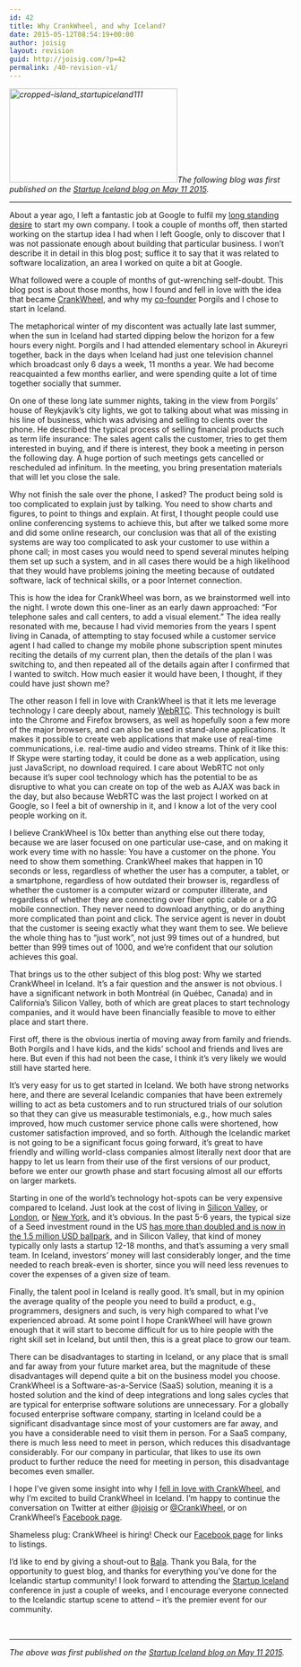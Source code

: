 ```yaml
---
id: 42
title: Why CrankWheel, and why Iceland?
date: 2015-05-12T08:54:19+00:00
author: joisig
layout: revision
guid: http://joisig.com/?p=42
permalink: /40-revision-v1/
---
```

_[<img class="alignright size-medium wp-image-41" src="http://joisig.com/wp-content/uploads/2015/05/cropped-island_startupiceland111-300x168.png" alt="cropped-island_startupiceland111" width="300" height="168" srcset="http://joisig.com/wp-content/uploads/2015/05/cropped-island_startupiceland111-300x168.png 300w, http://joisig.com/wp-content/uploads/2015/05/cropped-island_startupiceland111.png 572w" sizes="(max-width: 300px) 100vw, 300px" />](http://joisig.com/wp-content/uploads/2015/05/cropped-island_startupiceland111.png)The following blog was first published on the [Startup Iceland blog on May 11 2015](http://startupiceland.com/2015/05/11/why-crankwheel-and-why-iceland/)._

* * *

About a year ago, I left a fantastic job at Google to fulfil my [long standing desire](http://joisig.com/?p=18) to start my own company. I took a couple of months off, then started working on the startup idea I had when I left Google, only to discover that I was not passionate enough about building that particular business. I won’t describe it in detail in this blog post; suffice it to say that it was related to software localization, an area I worked on quite a bit at Google.

What followed were a couple of months of gut-wrenching self-doubt. This blog post is about those months, how I found and fell in love with the idea that became [CrankWheel](http://crankwheel.com/), and why my [co-founder](https://www.linkedin.com/pub/gilsi-sigvaldason/b2/2a7/9b5) Þorgils and I chose to start in Iceland.

The metaphorical winter of my discontent was actually late last summer, when the sun in Iceland had started dipping below the horizon for a few hours every night. Þorgils and I had attended elementary school in Akureyri together, back in the days when Iceland had just one television channel which broadcast only 6 days a week, 11 months a year. We had become reacquainted a few months earlier, and were spending quite a lot of time together socially that summer.

On one of these long late summer nights, taking in the view from Þorgils’ house of Reykjavík’s city lights, we got to talking about what was missing in his line of business, which was advising and selling to clients over the phone. He described the typical process of selling financial products such as term life insurance: The sales agent calls the customer, tries to get them interested in buying, and if there is interest, they book a meeting in person the following day. A huge portion of such meetings gets cancelled or rescheduled ad infinitum. In the meeting, you bring presentation materials that will let you close the sale.

Why not finish the sale over the phone, I asked? The product being sold is too complicated to explain just by talking. You need to show charts and figures, to point to things and explain. At first, I thought people could use online conferencing systems to achieve this, but after we talked some more and did some online research, our conclusion was that all of the existing systems are way too complicated to ask your customer to use within a phone call; in most cases you would need to spend several minutes helping them set up such a system, and in all cases there would be a high likelihood that they would have problems joining the meeting because of outdated software, lack of technical skills, or a poor Internet connection.

This is how the idea for CrankWheel was born, as we brainstormed well into the night. I wrote down this one-liner as an early dawn approached: “For telephone sales and call centers, to add a visual element.” The idea really resonated with me, because I had vivid memories from the years I spent living in Canada, of attempting to stay focused while a customer service agent I had called to change my mobile phone subscription spent minutes reciting the details of my current plan, then the details of the plan I was switching to, and then repeated all of the details again after I confirmed that I wanted to switch. How much easier it would have been, I thought, if they could have just shown me?

The other reason I fell in love with CrankWheel is that it lets me leverage technology I care deeply about, namely [WebRTC](http://www.webrtc.org/). This technology is built into the Chrome and Firefox browsers, as well as hopefully soon a few more of the major browsers, and can also be used in stand-alone applications. It makes it possible to create web applications that make use of real-time communications, i.e. real-time audio and video streams. Think of it like this: If Skype were starting today, it could be done as a web application, using just JavaScript, no download required. I care about WebRTC not only because it’s super cool technology which has the potential to be as disruptive to what you can create on top of the web as AJAX was back in the day, but also because WebRTC was the last project I worked on at Google, so I feel a bit of ownership in it, and I know a lot of the very cool people working on it.

I believe CrankWheel is 10x better than anything else out there today, because we are laser focused on one particular use-case, and on making it work every time with no hassle: You have a customer on the phone. You need to show them something. CrankWheel makes that happen in 10 seconds or less, regardless of whether the user has a computer, a tablet, or a smartphone, regardless of how outdated their browser is, regardless of whether the customer is a computer wizard or computer illiterate, and regardless of whether they are connecting over fiber optic cable or a 2G mobile connection. They never need to download anything, or do anything more complicated than point and click. The service agent is never in doubt that the customer is seeing exactly what they want them to see. We believe the whole thing has to “just work”, not just 99 times out of a hundred, but better than 999 times out of 1000, and we’re confident that our solution achieves this goal.

That brings us to the other subject of this blog post: Why we started CrankWheel in Iceland. It’s a fair question and the answer is not obvious. I have a significant network in both Montréal (in Québec, Canada) and in California’s Silicon Valley, both of which are great places to start technology companies, and it would have been financially feasible to move to either place and start there.

First off, there is the obvious inertia of moving away from family and friends. Both Þorgils and I have kids, and the kids’ school and friends and lives are here. But even if this had not been the case, I think it’s very likely we would still have started here.

It’s very easy for us to get started in Iceland. We both have strong networks here, and there are several Icelandic companies that have been extremely willing to act as beta customers and to run structured trials of our solution so that they can give us measurable testimonials, e.g., how much sales improved, how much customer service phone calls were shortened, how customer satisfaction improved, and so forth. Although the Icelandic market is not going to be a significant focus going forward, it’s great to have friendly and willing world-class companies almost literally next door that are happy to let us learn from their use of the first versions of our product, before we enter our growth phase and start focusing almost all our efforts on larger markets.

Starting in one of the world’s technology hot-spots can be very expensive compared to Iceland. Just look at the cost of living in [Silicon Valley](http://www.expatistan.com/cost-of-living/comparison/reykjavik/san-francisco?), or [London](http://www.expatistan.com/cost-of-living/comparison/reykjavik/london?), or [New York](http://www.expatistan.com/cost-of-living/comparison/reykjavik/new-york-city?), and it’s obvious. In the past 5-6 years, the typical size of a Seed investment round in the US [has more than doubled and is now in the 1.5 million USD ballpark](http://tomtunguz.com/vc-seed-strategy/), and in Silicon Valley, that kind of money typically only lasts a startup 12-18 months, and that’s assuming a very small team. In Iceland, investors’ money will last considerably longer, and the time needed to reach break-even is shorter, since you will need less revenues to cover the expenses of a given size of team.

Finally, the talent pool in Iceland is really good. It’s small, but in my opinion the average quality of the people you need to build a product, e.g., programmers, designers and such, is very high compared to what I’ve experienced abroad. At some point I hope CrankWheel will have grown enough that it will start to become difficult for us to hire people with the right skill set in Iceland, but until then, this is a great place to grow our team.

There can be disadvantages to starting in Iceland, or any place that is small and far away from your future market area, but the magnitude of these disadvantages will depend quite a bit on the business model you choose. CrankWheel is a Software-as-a-Service (SaaS) solution, meaning it is a hosted solution and the kind of deep integrations and long sales cycles that are typical for enterprise software solutions are unnecessary. For a globally focused enterprise software company, starting in Iceland could be a significant disadvantage since most of your customers are far away, and you have a considerable need to visit them in person. For a SaaS company, there is much less need to meet in person, which reduces this disadvantage considerably. For our company in particular, that likes to use its own product to further reduce the need for meeting in person, this disadvantage becomes even smaller.

I hope I’ve given some insight into why I [fell in love with CrankWheel](http://joisig.com/?p=28), and why I’m excited to build CrankWheel in Iceland. I’m happy to continue the conversation on Twitter at either [@joisig](https://twitter.com/joisig) or [@CrankWheel](https://twitter.com/crankwheel), or on CrankWheel’s [Facebook page](https://www.facebook.com/crankwheel).

Shameless plug: CrankWheel is hiring! Check our [Facebook page](http://facebook.com/crankwheel) for links to listings.

I’d like to end by giving a shout-out to [Bala](https://twitter.com/balainiceland). Thank you Bala, for the opportunity to guest blog, and thanks for everything you’ve done for the Icelandic startup community! I look forward to attending the [Startup Iceland](http://startupiceland.com/) conference in just a couple of weeks, and I encourage everyone connected to the Icelandic startup scene to attend – it’s the premier event for our community.

&nbsp;

* * *

_The above was first published on the [Startup Iceland blog on May 11 2015](http://startupiceland.com/2015/05/11/why-crankwheel-and-why-iceland/)._